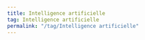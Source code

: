 ```yaml
---
title: Intelligence artificielle
tag: Intelligence artificielle
permalink: "/tag/Intelligence artificielle"
---
```

